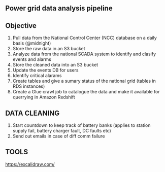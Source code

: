 ## Power grid data analysis pipeline

## Objective
1. Pull data from the National Control Center (NCC) database on a daily basis (@midnight)
2. Store the raw data in an S3 bucket
3. Analyze data from the national SCADA system to identify and clasify events and alarms 
4. Store the cleaned data into an S3 bucket
5. Update the events DB for users
6. Identify critical alarams
7. Create tables and give a sumary status of the national grid (tables in RDS instances)
8. Create a Glue crawl job to catalogue the data and make it available for querrying in Amazon Redshift

## DATA CLEANING
1. Start countdown to keep track of battery banks (applies to station supply fail, battery charger fault,
DC faults etc)
2. Send out emails in case of diff comm failure

## TOOLS
https://excalidraw.com/